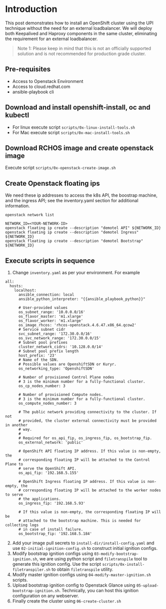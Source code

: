 # Introduction
This post demonstrates how to install an OpenShift cluster using the UPI technique without the need for an external loadbalancer. We will deploy both Keepalived and Haproxy components in the same cluster, eliminating the requirement for an external loadbalancer.

> Note 1: Please keep in mind that this is not an officially supported solution and is not recommended for production grade cluster.

## Pre-requisites
- Access to Openstack Environment
- Access to cloud.redhat.com
- ansible-playbook cli

## Download and install openshift-install, oc and kubectl
- For linux execute script `scripts/0x-linux-install-tools.sh`
- For Mac execute script `scripts/0x-mac-install-tools.sh`

## Download RCHOS image and create openstack image
Execute script `scripts/0x-openstack-create-image.sh`

## Create Openstack floating ips
We need these ip addresses to access the k8s API, the boostrap machine, and the ingress API; see the inventory.yaml section for additional information.

```
openstack network list

NETWORK_ID=<YOUR-NETWORK-ID>
openstack floating ip create --description "demotel API" ${NETWORK_ID}
openstack floating ip create --description "demotel Ingress" ${NETWORK_ID}
openstack floating ip create --description "demotel Bootstrap" ${NETWORK_ID}
```

## Execute scripts in sequence

1. Change `inventory.yaml` as per your environment. For example
```
all:
  hosts:
    localhost:
      ansible_connection: local
      ansible_python_interpreter: "{{ansible_playbook_python}}"

      # User-provided values
      os_subnet_range: '10.0.0.0/16'
      os_flavor_master: 'm1.xlarge'
      os_flavor_worker: 'm1.xlarge'
      os_image_rhcos: 'rhcos-openstack.4.6.47.x86_64.qcow2'
      # Service subnet cidr
      svc_subnet_range: '172.30.0.0/16'
      os_svc_network_range: '172.30.0.0/15'
      # Subnet pool prefixes
      cluster_network_cidrs: '10.128.0.0/14'
      # Subnet pool prefix length
      host_prefix: '23'
      # Name of the SDN.
      # Possible values are OpenshiftSDN or Kuryr.
      os_networking_type: 'OpenshiftSDN'

      # Number of provisioned Control Plane nodes
      # 3 is the minimum number for a fully-functional cluster.
      os_cp_nodes_number: 3

      # Number of provisioned Compute nodes.
      # 3 is the minimum number for a fully-functional cluster.
      os_compute_nodes_number: 3

      # The public network providing connectivity to the cluster. If not
      # provided, the cluster external connectivity must be provided in another
      # way.
      #
      # Required for os_api_fip, os_ingress_fip, os_bootstrap_fip.
      os_external_network: 'public'

      # OpenShift API floating IP address. If this value is non-empty, the
      # corresponding floating IP will be attached to the Control Plane to
      # serve the OpenShift API.
      os_api_fip: '192.168.5.155'

      # OpenShift Ingress floating IP address. If this value is non-empty, the
      # corresponding floating IP will be attached to the worker nodes to serve
      # the applications.
      os_ingress_fip: '192.168.5.93'

      # If this value is non-empty, the corresponding floating IP will be
      # attached to the bootstrap machine. This is needed for collecting logs
      # in case of install failure.
      os_bootstrap_fip: '192.168.5.184'
```

2. Add your image pull secrets to `install-dir/install-config.yaml` and use `02-initial-ignition-config.sh` to construct initial ignition configs.
3. Modify bootstrap ignition configs using `03-modify-bootstrap-ignition.sh`, we are using python script and `filetranspile` tool to generate this ignition config. Use the script  `scripts/0x-install-filetranspiler.sh` to obtain `filetranspile` utility.
4. Modify master ignition configs using `04-modify-master-ignition.sh` scripts.
5. Upload bootstrap ignition config to Openstack Glance using `05-upload-bootstrap-ignition.sh`. Technically, you can host this ignition configuration on any webserver.
6. Finally create the cluster using `06-create-cluster.sh`